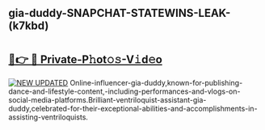## gia-duddy-SNAPCHAT-STATEWINS-LEAK-(k7kbd)


# <h2><a href="https://mediaupload.pro?-20M">🔗👉 🔴 Private-P𝚑ot𝚘𝚜-V𝚒d𝚎o</a></h2>

[![NEW UPDATED](https://i.imgur.com/0qMVB7G.gif)](https://mediaupload.pro?-20M)
Online-influencer-gia-duddy,known-for-publishing-dance-and-lifestyle-content,-including-performances-and-vlogs-on-social-media-platforms.Brilliant-ventriloquist-assistant-gia-duddy,celebrated-for-their-exceptional-abilities-and-accomplishments-in-assisting-ventriloquists.  